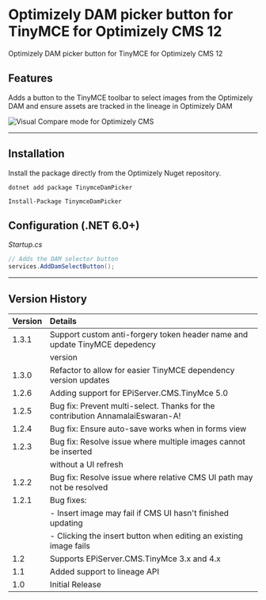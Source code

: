 # Optimizely DAM picker button for TinyMCE for Optimizely CMS 12

Optimizely DAM picker button for TinyMCE for Optimizely CMS 12

## Features

Adds a button to the TinyMCE toolbar to select images from the Optimizely DAM and ensure assets are tracked in the lineage in Optimizely DAM

![Visual Compare mode for Optimizely CMS](/docs/tinymce-dam-picker-button.png?raw=true)

----

## Installation

Install the package directly from the Optimizely Nuget repository.

``` 
dotnet add package TinymceDamPicker
```
```
Install-Package TinymceDamPicker
```

## Configuration (.NET 6.0+)

*Startup.cs*
``` c#
// Adds the DAM selector button
services.AddDamSelectButton();
```
 ---
 ## Version History

 | Version | Details                                                                        |
 |:--------|:-------------------------------------------------------------------------------|
 | 1.3.1   | Support custom anti-forgery token header name and update TinyMCE depedency     |
 |         | version                                                                        |
 | 1.3.0   | Refactor to allow for easier TinyMCE dependency version updates                |
 | 1.2.6   | Adding support for EPiServer.CMS.TinyMce 5.0                                   | 
 | 1.2.5   | Bug fix: Prevent multi-select. Thanks for the contribution AnnamalaiEswaran-A! | 
 | 1.2.4   | Bug fix: Ensure auto-save works when in forms view                             | 
 | 1.2.3   | Bug fix: Resolve issue where multiple images cannot be inserted                | 
 |         | without a UI refresh                                                           |
 | 1.2.2   | Bug fix: Resolve issue where relative CMS UI path may not be resolved          |
 | 1.2.1   | Bug fixes:                                                                     |
 |         | - Insert image may fail if CMS UI hasn't finished updating                     |
 |         | - Clicking the insert button when editing an existing image fails              |
 | 1.2     | Supports EPiServer.CMS.TinyMce 3.x and 4.x                                     |
 | 1.1     | Added support to lineage API                                                   |
 | 1.0     | Initial Release                                                                |
